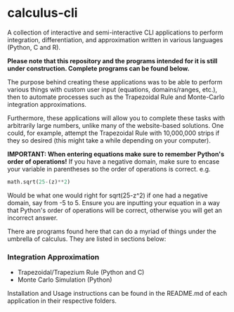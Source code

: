 # calculus-cli
A collection of interactive and semi-interactive CLI applications to perform integration, differentiation, and approximation written in various languages (Python, C and R).

**Please note that this repository and the programs intended for it is still under construction. Complete programs can be found below.**

The purpose behind creating these applications was to be able to perform various things with custom user input (equations, domains/ranges, etc.), then to automate processes such as the Trapezoidal Rule and Monte-Carlo integration approximations.

Furthermore, these applications will allow you to complete these tasks with arbitrarily large numbers, unlike many of the website-based solutions. One could, for example, attempt the Trapezoidal Rule with 10,000,000 strips if they so desired (this might take a while depending on your computer).

**IMPORTANT: When entering equations make sure to remember Python's order of operations!**
If you have a negative domain, make sure to encase your variable in parentheses so the order of operations is correct.
e.g.
```python
math.sqrt(25-(z)**2)
```
Would be what one would right for sqrt(25-z^2) if one had a negative domain, say from -5 to 5. Ensure you are inputting your equation in a way that Python's order of operations will be correct, otherwise you will get an incorrect answer.

There are programs found here that can do a myriad of things under the umbrella of calculus. They are listed in sections below:

### Integration Approximation
* Trapezoidal/Trapezium Rule (Python and C)
* Monte Carlo Simulation (Python)

Installation and Usage instructions can be found in the README.md of each application in their respective folders.
